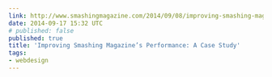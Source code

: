 ```yaml
---
link: http://www.smashingmagazine.com/2014/09/08/improving-smashing-magazine-performance-case-study/
date: 2014-09-17 15:32 UTC
# published: false
published: true
title: 'Improving Smashing Magazine’s Performance: A Case Study'
tags:
- webdesign
---
```



